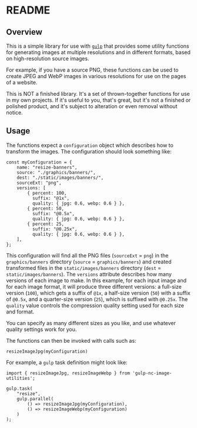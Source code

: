 # README

## Overview

This is a simple library for use with [`gulp`](https://gulpjs.org/) that provides some utility functions for generating images at multiple resolutions and in different formats, based on high-resolution source images.

For example, if you have a source PNG, these functions can be used to create JPEG and WebP images in various resolutions for use on the pages of a website.

This is NOT a finished library. It's a set of thrown-together functions for use in my own projects. If it's useful to you, that's great, but it's not a finished or polished product, and it's subject to alteration or even removal without notice.

## Usage

The functions expect a `configuration` object which describes how to transform the images. The configuration should look something like:

    const myConfiguration = {
        name: "resize-banners",
        source: "./graphics/banners/",
        dest: "./static/images/banners/",
        sourceExt: "png",
        versions: [
            { percent: 100, 
              suffix: "@1x", 
              quality: { jpg: 0.6, webp: 0.6 } },
            { percent: 50,
              suffix: "@0.5x", 
              quality: { jpg: 0.6, webp: 0.6 } },
            { percent: 25,
              suffix: "@0.25x", 
              quality: { jpg: 0.6, webp: 0.6 } },
        ],
    };

This configuration will find all the PNG files (`sourceExt` = `png`) in the `graphics/banners` directory (`source` = `graphics/banners`) and created transformed files in the `static/images/banners` directory (`dest` = `static/images/banners`). The `versions` attribute describes how many versions of each image to make. In this example, for each input image and for each image format, it will produce three different versions: a full-size version (`100`), which gets a suffix of `@1x`, a half-size version (`50`) with a suffix of `@0.5x`, and a quarter-size version (`25`), which is suffixed with `@0.25x`. The `quality` value controls the compression quality setting used for each size and format.

You can specify as many different sizes as you like, and use whatever quality settings work for you.

The functions can then be invoked with calls such as:

    resizeImageJpg(myConfiguration)

For example, a `gulp` task definition might look like:

    import { resizeImageJpg, resizeImageWebp } from 'gulp-nc-image-utilities';

    gulp.task(
        "resize",
        gulp.parallel(
            () => resizeImageJpg(myConfiguration),
            () => resizeImageWebp(myConfiguration)
        )
    );

